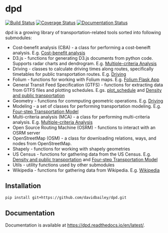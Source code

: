 # dpd

[![Build Status](https://travis-ci.com/davidbailey/dpd.svg?branch=master)](https://travis-ci.com/davidbailey/dpd)
[![Coverage Status](https://coveralls.io/repos/github/davidbailey/dpd/badge.svg?branch=master)](https://coveralls.io/github/davidbailey/dpd?branch=master)
[![Documentation Status](https://readthedocs.org/projects/dpd/badge/?version=latest)](https://dpd.readthedocs.io/en/latest/?badge=latest)

dpd is a growing library of transportation-related tools sorted into following submodules:

* Cost-benefit analysis (CBA) - a class for performing a cost-beneift analysis. E.g. [Cost-benefit analysis](https://dpd.readthedocs.io/en/latest/notebooks/cba.html)
* D3.js - functions for generating D3.js documents from python code. Supports radar charts and dendrogram. E.g. [Multiple-criteria Analysis](https://dpd.readthedocs.io/en/latest/notebooks/mca.html)
* Driving - classes to calculate driving times along routes, specifically timetables for public transportation routes. E.g. [Driving](https://dpd.readthedocs.io/en/latest/notebooks/driving.html)
* Folium - functions for working with Folium maps. E.g. [Folium Flask App](https://dpd.readthedocs.io/en/latest/notebooks/folium_flask_app.html)
* General Transit Feed Specification (GTFS) - functions for extracting data from GTFS files and plotting schedules. E.gs. [plot_schedule](https://dpd.readthedocs.io/en/latest/notebooks/plot_schedule.html) and [Density and public transportation](https://dpd.readthedocs.io/en/latest/notebooks/density_and_public_transportation.html)
* Geometry - functions for commputing geometric operations. E.g. [Driving](https://dpd.readthedocs.io/en/latest/notebooks/driving.html)
* Modeling - a set of classes for performing transportation modeling. E.g. [Four-step Transportation Model](https://dpd.readthedocs.io/en/latest/notebooks/four_step_transportation_model.html)
* Multi-criteria analysis (MCA) - a class for performing multi-criteria analysis. E.g. [Multiple-criteria Analysis](https://dpd.readthedocs.io/en/latest/notebooks/mca.html)
* Open Source Routing Machine (OSRM) - functions to interact with an OSRM server
* OpenStreetMap (OSM) - a class for downloading relations, ways, and nodes from OpenStreetMap.
* Shapely - functions for working with shapely geometries
* US Census -  functions for gathering data from the US Census. E.g. [Density and public transportation](https://dpd.readthedocs.io/en/latest/notebooks/density_and_public_transportation.html) and [Four-step Transportation Model](https://dpd.readthedocs.io/en/latest/notebooks/four_step_transportation_model.html)
* Utils - utility functions used by other submodules
* Wikipedia - functions for gathering data from Wikipedia. E.g. [Wikipedia](https://dpd.readthedocs.io/en/latest/notebooks/wikipedia.html)

Installation
--------

```bash
pip install git+https://github.com/davidbailey/dpd.git
```

Documentation
--------

Documentation is available at https://dpd.readthedocs.io/en/latest/.
